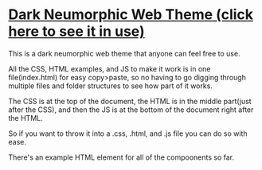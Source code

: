 # [Dark Neumorphic Web Theme (click here to see it in use)](https://rixef.github.io/DarkNeumorphism/#)
This is a dark neumorphic web theme that anyone can feel free to use.

All the CSS, HTML examples, and JS to make it work is in one file(index.html) for easy copy>paste, so no having to go digging through multiple files and folder structures to see how part of it works.

The CSS is at the top of the document, the HTML is in the middle part(just after the CSS), and then the JS is at the bottom of the document right after the HTML.

So if you want to throw it into a .css, .html, and .js file you can do so with ease.

There's an example HTML element for all of the compoonents so far.
